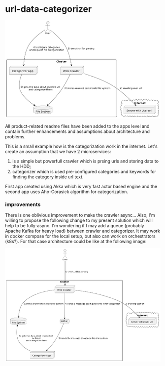 # url-data-categorizer

![diagram](pictures/diagram.png "diagram") 

All product-related readme files have been added to the apps level and contain further enhancements and assumptions about architecture and problems.

This is a small example how is the categorization work in the internet. Let's create an assumption that we have 2 microservices: 
1) is a simple but powerfull crawler which is prsing urls and storing data to the HDD;
2) categorizer which is used pre-configured categories and keywords for finding the category inside url text.

First app created using Akka which is very fast actor based engine and the second app uses  Aho-Corasick algorithm for categorization.


### improvements
There is one oblivious improvement to make the crawler async... 
Also, I'm willing to propose the following change to my present solution which will help to be fully-async. I'm wondering if I may add a queue (probably Apache Kafka for heavy load) between crawler and categorizer. 
It may work in docker compose for the local setup, but also can work on orchestrators (k8s?). For that case architecture could be like at the following image:

![diagram](pictures/diagram1.png "diagram1") 
